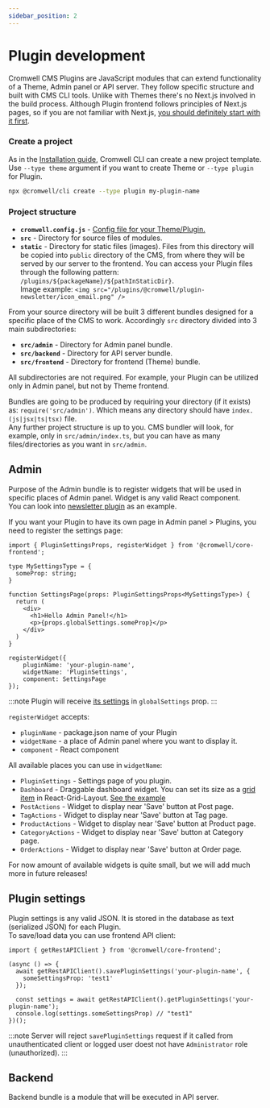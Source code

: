 ```yaml
---
sidebar_position: 2
---
```


# Plugin development

Cromwell CMS Plugins are JavaScript modules that can extend functionality of a Theme, Admin panel or API server. They follow specific structure and built with CMS CLI tools. Unlike with Themes there's no Next.js involved in the build process. Although Plugin frontend follows principles of Next.js pages, so if you are not familiar with Next.js, [you should definitely start with it first](https://nextjs.org/docs/getting-started).    


### Create a project

As in the [Installation guide](/docs/overview/installation#4-cromwell-cli), Cromwell CLI can create a new project template. Use `--type theme` argument if you want to create Theme or `--type plugin` for Plugin.  
```bash
npx @cromwell/cli create --type plugin my-plugin-name
```

### Project structure

- **`cromwell.config.js`** - [Config file for your Theme/Plugin.](/docs/development/module-config)  
- **`src`** - Directory for source files of modules.
- **`static`** - Directory for static files (images). Files from this directory will be copied into `public` directory of the CMS, from where they will be served by our server to the frontend. You can access your Plugin files through the following pattern: `/plugins/${packageName}/${pathInStaticDir}`.  
Image example:  `<img src="/plugins/@cromwell/plugin-newsletter/icon_email.png" />`

From your source directory will be built 3 different bundles designed for a specific place of the CMS to work. Accordingly `src` directory divided into 3 main subdirectories:
- **`src/admin`** - Directory for Admin panel bundle.
- **`src/backend`** - Directory for API server bundle.
- **`src/frontend`** - Directory for frontend (Theme) bundle.

All subdirectories are not required. For example, your Plugin can be utilized only in Admin panel, but not by Theme frontend.  

Bundles are going to be produced by requiring your directory (if it exists) as: `require('src/admin')`. Which means any directory should have `index.(js|jsx|ts|tsx)` file.  
Any further project structure is up to you. CMS bundler will look, for example, only in `src/admin/index.ts`, but you can have as many files/directories as you want  in `src/admin`.  


## Admin

Purpose of the Admin bundle is to register widgets that will be used in specific places of Admin panel. Widget is any valid React component.   
You can look into [newsletter plugin](https://github.com/CromwellCMS/Cromwell/blob/master/plugins/newsletter/src/admin/index.tsx) as an example.

If you want your Plugin to have its own page in Admin panel > Plugins, you need to register the settings page:

```tsx title="src/admin/index.tsx"
import { PluginSettingsProps, registerWidget } from '@cromwell/core-frontend';

type MySettingsType = {
  someProp: string;
}

function SettingsPage(props: PluginSettingsProps<MySettingsType>) {
  return (
    <div>
      <h1>Hello Admin Panel!</h1>
      <p>{props.globalSettings.someProp}</p>
    </div>
  )
}

registerWidget({
    pluginName: 'your-plugin-name',
    widgetName: 'PluginSettings',
    component: SettingsPage
});
```
:::note
Plugin will receive [its settings](#plugin-settings) in `globalSettings` prop.
:::

`registerWidget` accepts:
- `pluginName` - package.json name of your Plugin
- `widgetName` - a place of Admin panel where you want to display it.
- `component` - React component
 
All available places you can use in `widgetName`: 
- `PluginSettings` - Settings page of you plugin. 
- `Dashboard` - Draggable dashboard widget. You can set its size as a [grid item](https://github.com/react-grid-layout/react-grid-layout#grid-item-props) in React-Grid-Layout. [See the example](https://github.com/CromwellCMS/Cromwell/blob/master/plugins/newsletter/src/admin/Dashboard.tsx)
- `PostActions` - Widget to display near 'Save' button at Post page.
- `TagActions` - Widget to display near 'Save' button at Tag page.
- `ProductActions` - Widget to display near 'Save' button at Product page.
- `CategoryActions` - Widget to display near 'Save' button at Category page.
- `OrderActions` - Widget to display near 'Save' button at Order page.

For now amount of available widgets is quite small, but we will add much more in future releases!


## Plugin settings

Plugin settings is any valid JSON. It is stored in the database as text (serialized JSON) for each Plugin.     
To save/load data you can use frontend API client:

```tsx
import { getRestAPIClient } from '@cromwell/core-frontend';

(async () => {
  await getRestAPIClient().savePluginSettings('your-plugin-name', {
    someSettingsProp: 'test1'
  });

  const settings = await getRestAPIClient().getPluginSettings('your-plugin-name');
  console.log(settings.someSettingsProp) // "test1" 
})();
```

:::note
Server will reject `savePluginSettings` request if it called from unauthenticated client or logged user doest not have `Administrator` role (unauthorized). 
:::


## Backend

Backend bundle is a module that will be executed in API server.